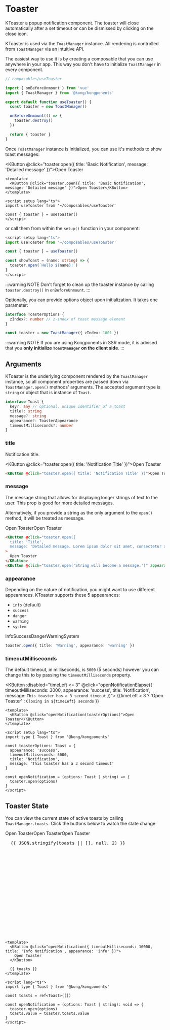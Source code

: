 # Toaster

KToaster a popup notification component. The toaster will close automatically after a set timeout or can be dismissed by clicking on the close icon.

KToaster is used via the `ToastManager` instance. All rendering is controlled from `ToastManager` via an intuitive API.

The easiest way to use it is by creating a composable that you can use anywhere in your app. This way you don't have to initialize `ToastManager` in every component.

```ts
// composables/useToaster

import { onBeforeUnmount } from 'vue'
import { ToastManager } from '@kong/kongponents'

export default function useToaster() {
  const toaster = new ToastManager()

  onBeforeUnmount(() => {
    toaster.destroy()
  })

  return { toaster }
}
```

Once `ToastManager` instance is initialized, you can use it's methods to show toast messages:

<KButton @click="toaster.open({ title: 'Basic Notification', message: 'Detailed message' })">Open Toaster</KButton>

```vue
<template>
  <KButton @click="toaster.open({ title: 'Basic Notification', message: 'Detailed message' })">Open Toaster</KButton>
</template>

<script setup lang="ts">
import useToaster from '~/composables/useToaster'

const { toaster } = useToaster()
</script>
```

or call them from within the `setup()` function in your component:

```ts
<script setup lang="ts">
import useToaster from '~/composables/useToaster'

const { toaster } = useToaster()

const showToast = (name: string) => {
  toaster.open(`Hello ${name}!`)
}
</script>
```

:::warning NOTE
Don't forget to clean up the toaster instance by calling `toaster.destroy()` in `onBeforeUnmount`.
:::

Optionally, you can provide options object upon initialization. It takes one parameter:

```ts
interface ToasterOptions {
  zIndex?: number // z-index of toast message element
}
```

```ts
const toaster = new ToastManager({ zIndex: 1001 })
```

:::warning NOTE
If you are using Kongponents in SSR mode, it is advised that you **only initialize `ToastManager` on the client side**.
:::

## Arguments

KToaster is the underlying component rendered by the `ToastManager` instance, so all component properties are passed down via `ToastManager.open()` methods' arguments. The accepted argument type is `string` or object that is instance of `Toast`.

```ts
interface Toast {
  key?: any // optional, unique identifier of a toast
  title?: string
  message?: string
  appearance?: ToasterAppearance
  timeoutMilliseconds?: number
}
```

### title

Notification title.

<KButton @click="toaster.open({ title: 'Notification Title' })">Open Toaster</KButton>

```html
<KButton @click="toaster.open({ title: 'Notification Title' })">Open Toaster</KButton>
```

### message

The message string that allows for displaying longer strings of text to the user. This prop is good for more detailed messages.

Alternatively, if you provide a string as the only argument to the `open()` method, it will be treated as message.

<div class="horizontal-container">
  <KButton @click="toaster.open({ 
    title: 'Title',
    message: 'Detailed message. Lorem ipsum dolor sit amet, consectetur adipiscing elit, sed do eiusmod tempor incididunt ut labore et dolore magna aliqua.' })"
  >
    Open Toaster
  </KButton>
  <KButton @click="toaster.open('String will become a message.')" appearance="secondary">Open Toaster</KButton>
</div>

```html
<KButton @click="toaster.open({ 
  title: 'Title',
  message: 'Detailed message. Lorem ipsum dolor sit amet, consectetur adipiscing elit, sed do eiusmod tempor incididunt ut labore et dolore magna aliqua.' })"
>
  Open Toaster
</KButton>
<KButton @click="toaster.open('String will become a message.')" appearance="secondary">Open Toaster</KButton>
```

### appearance

Depending on the nature of notification, you might want to use different appearances. KToaster supports these 5 appearances:

* `info` (default)
* `success`
* `danger`
* `warning`
* `system`

<div class="horizontal-container">
  <KButton @click="toaster.open({ title: 'Info', appearance: 'info' })">
    <InfoIcon />
    Info
  </KButton>
  <KButton @click="toaster.open({ title: 'Success', appearance: 'success' })">
    <CheckCircleIcon />
    Success
  </KButton>
  <KButton
    @click="toaster.open({ title: 'Danger', appearance: 'danger' })"
    appearance="danger"
  >
    <ClearIcon />
    Danger
  </KButton>
  <KButton @click="toaster.open({ title: 'Warning', appearance: 'warning' })">
    <WarningIcon />
    Warning
  </KButton>
  <KButton
    @click="toaster.open({ title: 'System', appearance: 'system' })"
    appearance="secondary"
  >
    <KongIcon />
    System
  </KButton>
</div>

```ts
toaster.open({ title: 'Warning', appearance: 'warning' })
```

### timeoutMilliseconds

The default timeout, in milliseconds, is `5000` (5 seconds) however you can change this to by passing the `timeoutMilliseconds` property.

<KButton :disabled="timeLeft <= 3" @click="openNotificationElapse({ timeoutMilliseconds: 3000, appearance: 'success', title: 'Notification', message: `This toaster has a 3 second timeout` })">
  {{timeLeft > 3 ? 'Open Toaster' : `Closing in ${timeLeft} seconds` }}
</KButton>

```vue
<template>
  <KButton @click="openNotification(toasterOptions)">Open Toaster</KButton>
</template>

<script setup lang="ts">
import type { Toast } from '@kong/kongponents'

const toasterOptions: Toast = {
  appearance: 'success',
  timeoutMilliseconds: 3000,
  title: 'Notification',
  message: 'This toaster has a 3 second timeout'
}

const openNotification = (options: Toast | string) => {
  toaster.open(options)
}
</script>
```

## Toaster State

You can view the current state of active toasts by calling `ToastManager.toasts`. Click the buttons below to watch the state change

<div class="horizontal-container">
  <KButton @click="openNotification({ timeoutMilliseconds: 10000, title: 'Info Notification', appearance: 'info' })">
    Open Toaster
  </KButton>
  <KButton
    @click="openNotification({ title: 'Danger Notification', appearance: 'danger' })"
    appearance="danger"
  >
    Open Toaster
  </KButton>
  <KButton
    @click="openNotification('Basic Notification')"
    appearance="secondary"
  >
    Open Toaster
  </KButton>
</div>

<pre class="fixed-height-data-container">
  {{ JSON.stringify(toasts || [], null, 2) }}
</pre>

```vue
<template>
  <KButton @click="openNotification({ timeoutMilliseconds: 10000, title: 'Info Notification', appearance: 'info' })">
    Open Toaster
  </KButton>

  {{ toasts }}
</template>

<script lang="ts">
import type { Toast } from '@kong/kongponents'

const toasts = ref<Toast>([])

const openNotification = (options: Toast | string): void => {
  toaster.open(options)
  toasts.value = toaster.toasts.value
}
</script>
```

<script setup lang="ts">
import { InfoIcon, CheckCircleIcon, WarningIcon, ClearIcon, KongIcon } from '@kong/icons'
import { ref } from 'vue'
import type { ComponentInternalInstance } from 'vue'
import { ToastManager } from '@/index'

const toaster = typeof document === 'undefined' ? null : new ToastManager()

const toasts = ref([])
const timeLeft = ref(4)

const openNotification = (options: Toast | string): void => {
  toaster.open(options)
  toasts.value = toaster.toasts.value
}

const openNotificationElapse = (options: Toast | string): void => {
  toaster.open(options)
  toasts.value = toaster.toasts.value
  timeLeft.value -= 1

  const interval = setInterval(() => {
    timeLeft.value -= 1

    if (timeLeft.value === 0){
      timeLeft.value = 4
      clearInterval(interval)
    }
  }, 1000)
}
</script>

<style lang="scss" scoped>
.horizontal-container {
  display: flex;
  gap: $kui-space-50;
  flex-wrap: wrap;
}

.fixed-height-data-container {
  height: 300px;
  overflow-y: auto;
}
</style>

